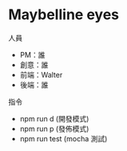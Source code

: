 # Maybelline eyes


人員
* PM：誰
* 創意：誰
* 前端：Walter
* 後端：誰

指令
* npm run d   (開發模式)
* npm run p   (發佈模式)
* npm run test (mocha 測試)
